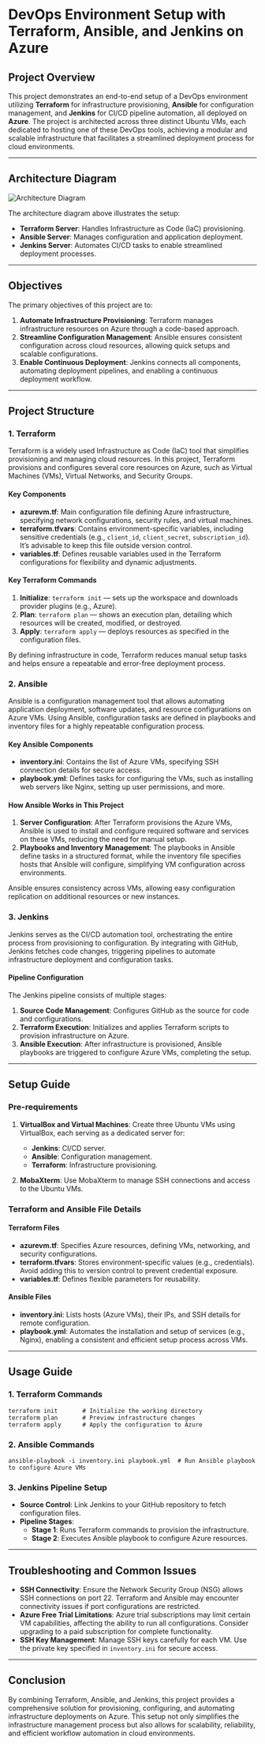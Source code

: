 # DevOps Environment Setup with Terraform, Ansible, and Jenkins on Azure

## Project Overview
This project demonstrates an end-to-end setup of a DevOps environment utilizing **Terraform** for infrastructure provisioning, **Ansible** for configuration management, and **Jenkins** for CI/CD pipeline automation, all deployed on **Azure**. The project is architected across three distinct Ubuntu VMs, each dedicated to hosting one of these DevOps tools, achieving a modular and scalable infrastructure that facilitates a streamlined deployment process for cloud environments.

---

## Architecture Diagram
![Architecture Diagram](Architecture.jpg)

The architecture diagram above illustrates the setup:
- **Terraform Server**: Handles Infrastructure as Code (IaC) provisioning.
- **Ansible Server**: Manages configuration and application deployment.
- **Jenkins Server**: Automates CI/CD tasks to enable streamlined deployment processes.

---

## Objectives
The primary objectives of this project are to:
1. **Automate Infrastructure Provisioning**: Terraform manages infrastructure resources on Azure through a code-based approach.
2. **Streamline Configuration Management**: Ansible ensures consistent configuration across cloud resources, allowing quick setups and scalable configurations.
3. **Enable Continuous Deployment**: Jenkins connects all components, automating deployment pipelines, and enabling a continuous deployment workflow.

---

## Project Structure

### 1. **Terraform**
Terraform is a widely used Infrastructure as Code (IaC) tool that simplifies provisioning and managing cloud resources. In this project, Terraform provisions and configures several core resources on Azure, such as Virtual Machines (VMs), Virtual Networks, and Security Groups.

#### Key Components
- **azurevm.tf**: Main configuration file defining Azure infrastructure, specifying network configurations, security rules, and virtual machines.
- **terraform.tfvars**: Contains environment-specific variables, including sensitive credentials (e.g., `client_id`, `client_secret`, `subscription_id`). It’s advisable to keep this file outside version control.
- **variables.tf**: Defines reusable variables used in the Terraform configurations for flexibility and dynamic adjustments.

#### Key Terraform Commands
1. **Initialize**: `terraform init` — sets up the workspace and downloads provider plugins (e.g., Azure).
2. **Plan**: `terraform plan` — shows an execution plan, detailing which resources will be created, modified, or destroyed.
3. **Apply**: `terraform apply` — deploys resources as specified in the configuration files.

By defining infrastructure in code, Terraform reduces manual setup tasks and helps ensure a repeatable and error-free deployment process.

### 2. **Ansible**
Ansible is a configuration management tool that allows automating application deployment, software updates, and resource configurations on Azure VMs. Using Ansible, configuration tasks are defined in playbooks and inventory files for a highly repeatable configuration process.

#### Key Ansible Components
- **inventory.ini**: Contains the list of Azure VMs, specifying SSH connection details for secure access.
- **playbook.yml**: Defines tasks for configuring the VMs, such as installing web servers like Nginx, setting up user permissions, and more.

#### How Ansible Works in This Project
1. **Server Configuration**: After Terraform provisions the Azure VMs, Ansible is used to install and configure required software and services on these VMs, reducing the need for manual setup.
2. **Playbooks and Inventory Management**: The playbooks in Ansible define tasks in a structured format, while the inventory file specifies hosts that Ansible will configure, simplifying VM configuration across environments.

Ansible ensures consistency across VMs, allowing easy configuration replication on additional resources or new instances.

### 3. **Jenkins**
Jenkins serves as the CI/CD automation tool, orchestrating the entire process from provisioning to configuration. By integrating with GitHub, Jenkins fetches code changes, triggering pipelines to automate infrastructure deployment and configuration tasks.

#### Pipeline Configuration
The Jenkins pipeline consists of multiple stages:
1. **Source Code Management**: Configures GitHub as the source for code and configurations.
2. **Terraform Execution**: Initializes and applies Terraform scripts to provision infrastructure on Azure.
3. **Ansible Execution**: After infrastructure is provisioned, Ansible playbooks are triggered to configure Azure VMs, completing the setup.

---

## Setup Guide

### Pre-requirements
1. **VirtualBox and Virtual Machines**: Create three Ubuntu VMs using VirtualBox, each serving as a dedicated server for:
   - **Jenkins**: CI/CD server.
   - **Ansible**: Configuration management.
   - **Terraform**: Infrastructure provisioning.
   
2. **MobaXterm**: Use MobaXterm to manage SSH connections and access to the Ubuntu VMs.

### Terraform and Ansible File Details

#### Terraform Files
- **azurevm.tf**: Specifies Azure resources, defining VMs, networking, and security configurations.
- **terraform.tfvars**: Stores environment-specific values (e.g., credentials). Avoid adding this to version control to prevent credential exposure.
- **variables.tf**: Defines flexible parameters for reusability.

#### Ansible Files
- **inventory.ini**: Lists hosts (Azure VMs), their IPs, and SSH details for remote configuration.
- **playbook.yml**: Automates the installation and setup of services (e.g., Nginx), enabling a consistent and efficient setup process across VMs.

---

## Usage Guide

### 1. Terraform Commands
```shell
terraform init       # Initialize the working directory
terraform plan       # Preview infrastructure changes
terraform apply      # Apply the configuration to Azure
```

### 2. Ansible Commands
```shell
ansible-playbook -i inventory.ini playbook.yml  # Run Ansible playbook to configure Azure VMs
```


### 3. Jenkins Pipeline Setup
- **Source Control**: Link Jenkins to your GitHub repository to fetch configuration files.
- **Pipeline Stages**:
  - **Stage 1**: Runs Terraform commands to provision the infrastructure.
  - **Stage 2**: Executes Ansible playbook to configure Azure resources.

---

## Troubleshooting and Common Issues

- **SSH Connectivity**: Ensure the Network Security Group (NSG) allows SSH connections on port 22. Terraform and Ansible may encounter connectivity issues if port configurations are restricted.
- **Azure Free Trial Limitations**: Azure trial subscriptions may limit certain VM capabilities, affecting the ability to run all configurations. Consider upgrading to a paid subscription for complete functionality.
- **SSH Key Management**: Manage SSH keys carefully for each VM. Use the private key specified in `inventory.ini` for secure access.

---

## Conclusion

By combining Terraform, Ansible, and Jenkins, this project provides a comprehensive solution for provisioning, configuring, and automating infrastructure deployments on Azure. This setup not only simplifies the infrastructure management process but also allows for scalability, reliability, and efficient workflow automation in cloud environments.

